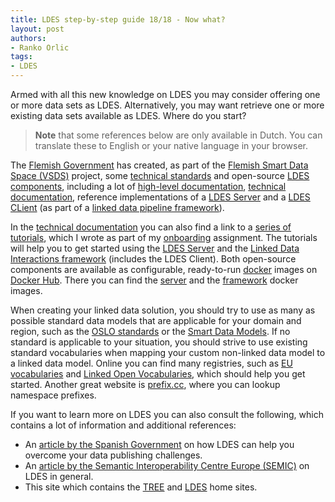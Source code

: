 ```yaml
---
title: LDES step-by-step guide 18/18 - Now what?
layout: post
authors:
- Ranko Orlic
tags:
- LDES
---
```

Armed with all this new knowledge on LDES you may consider offering one or more data sets as LDES. Alternatively, you may want retrieve one or more existing data sets available as LDES. Where do you start?

> **Note** that some references below are only available in Dutch. You can translate these to English or your native language in your browser.

The [Flemish Government](https://www.vlaanderen.be/en) has created, as part of the [Flemish Smart Data Space (VSDS)](https://www.vlaanderen.be/vlaamse-smart-data-space-portaal) project, some [technical standards](https://www.vlaanderen.be/vlaamse-smart-data-space-portaal/data-delen/standaarden) and open-source [LDES components](https://www.vlaanderen.be/vlaamse-smart-data-space-portaal/data-delen/bouwblokken), including a lot of [high-level documentation](https://www.vlaanderen.be/vlaamse-smart-data-space-portaal/documentatie), [technical documentation](https://informatievlaanderen.github.io/VSDS-Tech-Docs/), reference implementations of a [LDES Server](https://informatievlaanderen.github.io/VSDS-LDESServer4J/latest/) and a [LDES CLient](https://informatievlaanderen.github.io/VSDS-Linked-Data-Interactions/2.12.0/ldio/ldio-inputs/ldio-ldes-client) (as part of a [linked data pipeline framework](https://informatievlaanderen.github.io/VSDS-Linked-Data-Interactions/latest/)).

In the [technical documentation](https://informatievlaanderen.github.io/VSDS-Tech-Docs/) you can also find a link to a [series of tutorials](https://github.com/Informatievlaanderen/VSDS-Onboarding-Example), which I wrote as part of my [onboarding](https://www.vlaanderen.be/vlaamse-smart-data-space-portaal/onboarding) assignment. The tutorials will help you to get started using the [LDES Server](https://github.com/Informatievlaanderen/VSDS-LDESServer4J) and the [Linked Data Interactions framework](https://github.com/Informatievlaanderen/VSDS-Linked-Data-Interactions) (includes the LDES Client). Both open-source components are available as configurable, ready-to-run [docker](https://www.docker.com/) images on [Docker Hub](https://hub.docker.com/). There you can find the [server](https://hub.docker.com/r/ldes/ldes-server) and the [framework](https://hub.docker.com/r/ldes/ldi-orchestrator) docker images.

When creating your linked data solution, you should try to use as many as possible standard data models that are applicable for your domain and region, such as the [OSLO standards](https://data.vlaanderen.be/standaarden/) or the [Smart Data Models](https://github.com/smart-data-models). If no standard is applicable to your situation, you should strive to use existing standard vocabularies when mapping your custom non-linked data model to a linked data model. Online you can find many registries, such as [EU vocabularies](https://op.europa.eu/en/web/eu-vocabularies) and [Linked Open Vocabularies](https://lov.linkeddata.es/dataset/lov/vocabs), which should help you get started. Another great website is [prefix.cc](https://prefix.cc/), where you can lookup namespace prefixes.

If you want to learn more on LDES you can also consult the following, which contains a lot of information and additional references:
* An [article by the Spanish Government](https://datos.gob.es/en/blog/overcoming-data-publishing-challenges-linked-data-event-streams-ldes) on how LDES can help you overcome your data publishing challenges.
* An [article by the Semantic Interoperability Centre Europe (SEMIC)](https://interoperable-europe.ec.europa.eu/collection/semic-support-centre/linked-data-event-streams-ldes) on LDES in general.
* This site which contains the [TREE](https://tree.linkeddatafragments.org/) and [LDES](https://tree.linkeddatafragments.org/linked-data-event-streams/) home sites.
